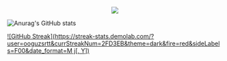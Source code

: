 <p align="center">
  <a href="https://skillicons.dev">
    <img src="https://skillicons.dev/icons?i=nodejs,express,php,laravel,mysql,html,css,bootstrap,js,jquery,py,fortran,arduino" />
  </a>
</p>

![Anurag's GitHub stats](https://github-readme-stats.vercel.app/api?username=ooguzsrtt&count_private=true&show_icons=true&theme=transparent)

[![GitHub Streak](https://streak-stats.demolab.com/?user=ooguzsrtt&currStreakNum=2FD3EB&theme=dark&fire=red&sideLabels=F00&date_format=M j[, Y])](https://git.io/streak-stats)
